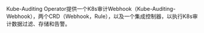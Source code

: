 Kube-Auditing Operator提供一个K8s审计Webhook（Kube-Auditing-Webhook），两个CRD（Webhook，Rule），以及一个集成控制器，以执行K8s审计数据过滤、存储和告警。